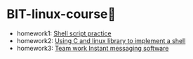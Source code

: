 # BIT-linux-course🐧

* homework1: [Shell script practice](./hw1)
* homework2: [Using C and linux library to implement a shell](./hw2)
* homework3: [Team work Instant messaging software](./hw3)
